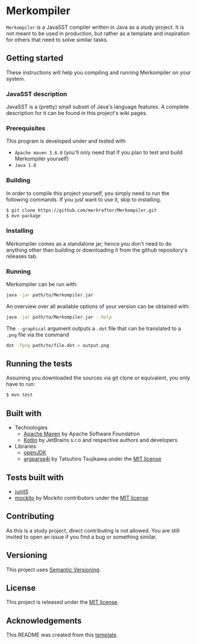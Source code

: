 # Merkompiler
`Merkompiler` is a JavaSST compiler written in Java as a study project.
It is not meant to be used in production, but rather as a template and inspiration for others
that need to solve similar tasks.

## Getting started
These instructions will help you compiling and running Merkompiler on your system.

### JavaSST description
JavaSST is a (pretty) small subset of Java's language features.
A complete description for it can be found in this project's wiki pages.

### Prerequisites
This program is developed under and tested with 
 - `Apache maven 3.6.0` (you'll only need that if you plan to test and build Merkompiler yourself)
 - `Java 1.8`

### Building
In order to compile this project yourself, you simply need to run the following commands.
If you just want to use it, skip to installing.
```bash
$ git clone https://github.com/merkrafter/Merkompiler.git
$ mvn package
```

### Installing
Merkompiler comes as a standalone jar, hence you don't need to do anything other than
building or downloading it from the github repository's releases tab.

### Running
Merkompiler can be run with:
```bash
java -jar path/to/Merkompiler.jar
```

An overview over all available options of your version can be obtained with:
```bash
java -jar path/to/Merkompiler.jar --help
```

The `--graphical` argument outputs a `.dot` file that can be translated to a `.png` file via the command
```bash
dot -Tpng path/to/file.dot > output.png
```

## Running the tests
Assuming you downloaded the sources via git clone or equivalent, you only have to run:
```bash
$ mvn test
```

## Built with
- Technologies
  - [Apache Maven](https://maven.apache.org/) by Apache Software Foundation
  - [Kotlin](https://github.com/JetBrains/kotlin) by JetBrains s.r.o and respective authors and developers
- Libraries
  - [openJDK](https://openjdk.java.net/projects/jdk8/)
  - [argparse4j](https://github.com/argparse4j/argparse4j) by Tatsuhiro Tsujikawa under the [MIT license](https://github.com/argparse4j/argparse4j/blob/master/LICENSE.txt)

## Tests built with
- [junit5](https://github.com/junit-team/junit5)
- [mockito](https://github.com/mockito/mockito) by Mockito contributors under the [MIT license](https://github.com/mockito/mockito/blob/release/3.x/LICENSE)

## Contributing
As this is a study project, direct contributing is not allowed.
You are still invited to open an issue if you find a bug or something similar.

## Versioning
This project uses [Semantic Versioning](https://semver.org/).

## License
This project is released under the [MIT license](LICENSE.md).

## Acknowledgements
This README was created from this [template](https://gist.github.com/PurpleBooth/109311bb0361f32d87a2).
